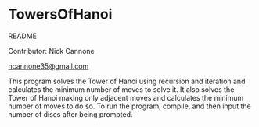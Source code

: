 # TowersOfHanoi

README

Contributor: Nick Cannone

ncannone35@gmail.com

This program solves the Tower of Hanoi using recursion and iteration and calculates the minimum number of moves to solve it.  It also solves the Tower of Hanoi making only adjacent moves and calculates the minimum number of moves to do so.
To run the program, compile, and then input the number of discs after being prompted.


